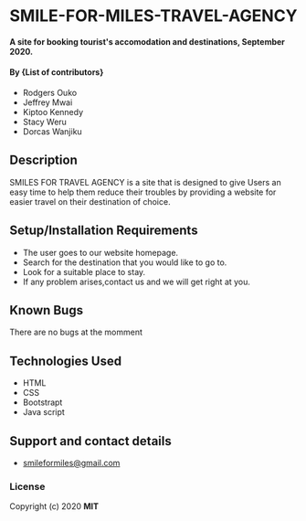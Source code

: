 # SMILE-FOR-MILES-TRAVEL-AGENCY
#### A site for booking tourist's accomodation and destinations, September 2020.
#### By **{List of contributors}**
* Rodgers Ouko 
* Jeffrey Mwai
* Kiptoo Kennedy
* Stacy Weru
* Dorcas Wanjiku
## Description
SMILES FOR TRAVEL AGENCY is a site that is designed to give Users an easy time to help them reduce their troubles by providing a website for easier travel on their destination of choice. 
## Setup/Installation Requirements
* The user goes to our website homepage.
* Search for the destination that you would like to go to.
* Look for a suitable place to stay.
* If any problem arises,contact us and we will get right at you.

## Known Bugs
There are no bugs at the momment
## Technologies Used
* HTML
* CSS
* Bootstrapt
* Java script
## Support and contact details
* smileformiles@gmail.com
### License
Copyright (c) 2020 **MIT**
